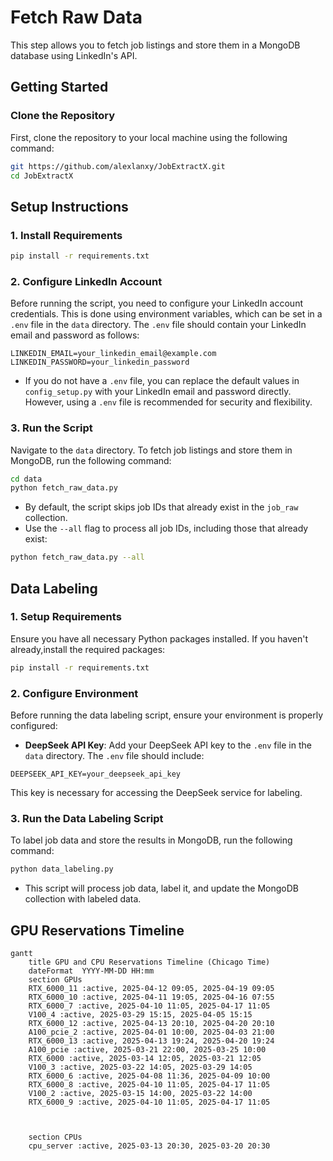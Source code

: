 # Fetch Raw Data

This step allows you to fetch job listings and store them in a MongoDB database using LinkedIn's API.

## Getting Started

### Clone the Repository

First, clone the repository to your local machine using the following command:

```bash
git https://github.com/alexlanxy/JobExtractX.git
cd JobExtractX
```


## Setup Instructions

### 1. Install Requirements

```bash
pip install -r requirements.txt
```

### 2. Configure LinkedIn Account

Before running the script, you need to configure your LinkedIn account credentials. This is done using environment variables, which can be set in a `.env` file in the `data` directory. The `.env` file should contain your LinkedIn email and password as follows:

```
LINKEDIN_EMAIL=your_linkedin_email@example.com
LINKEDIN_PASSWORD=your_linkedin_password
```

- If you do not have a `.env` file, you can replace the default values in `config_setup.py` with your LinkedIn email and password directly. However, using a `.env` file is recommended for security and flexibility.

### 3. Run the Script
Navigate to the `data` directory.
To fetch job listings and store them in MongoDB, run the following command:

```bash
cd data
python fetch_raw_data.py
```

- By default, the script skips job IDs that already exist in the `job_raw` collection.
- Use the `--all` flag to process all job IDs, including those that already exist:

```bash
python fetch_raw_data.py --all
```


## Data Labeling

### 1. Setup Requirements

Ensure you have all necessary Python packages installed. If you haven't already,install the required packages:

```bash
pip install -r requirements.txt
```

### 2. Configure Environment

Before running the data labeling script, ensure your environment is properly configured:

- **DeepSeek API Key**: Add your DeepSeek API key to the `.env` file in the `data` directory. The `.env` file should include:

```
DEEPSEEK_API_KEY=your_deepseek_api_key
```

This key is necessary for accessing the DeepSeek service for labeling.

### 3. Run the Data Labeling Script

To label job data and store the results in MongoDB, run the following command:

```bash
python data_labeling.py
```

- This script will process job data, label it, and update the MongoDB collection with labeled data.

## GPU Reservations Timeline
```mermaid
gantt
    title GPU and CPU Reservations Timeline (Chicago Time)
    dateFormat  YYYY-MM-DD HH:mm
    section GPUs
    RTX_6000_11 :active, 2025-04-12 09:05, 2025-04-19 09:05
    RTX_6000_10 :active, 2025-04-11 19:05, 2025-04-16 07:55
    RTX_6000_7 :active, 2025-04-10 11:05, 2025-04-17 11:05
    V100_4 :active, 2025-03-29 15:15, 2025-04-05 15:15
    RTX_6000_12 :active, 2025-04-13 20:10, 2025-04-20 20:10
    A100_pcie_2 :active, 2025-04-01 10:00, 2025-04-03 21:00
    RTX_6000_13 :active, 2025-04-13 19:24, 2025-04-20 19:24
    A100_pcie :active, 2025-03-21 22:00, 2025-03-25 10:00
    RTX_6000 :active, 2025-03-14 12:05, 2025-03-21 12:05
    V100_3 :active, 2025-03-22 14:05, 2025-03-29 14:05
    RTX_6000_6 :active, 2025-04-08 11:36, 2025-04-09 10:00
    RTX_6000_8 :active, 2025-04-10 11:05, 2025-04-17 11:05
    V100_2 :active, 2025-03-15 14:00, 2025-03-22 14:00
    RTX_6000_9 :active, 2025-04-10 11:05, 2025-04-17 11:05



    section CPUs
    cpu_server :active, 2025-03-13 20:30, 2025-03-20 20:30




